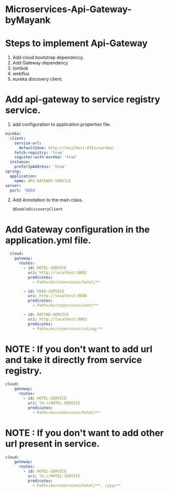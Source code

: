 # Microservices-Api-Gateway-byMayank

# Steps to implement Api-Gateway

1. Add cloud bootstrap dependency.
2. Add Gateway dependency 
3. lombok
4. webflux
5. eureka discovery client.


# Add api-gateway to service registry service.

1. add configuration to application.properties file.
```yaml
eureka:
  client:
    service-url:
      defaultZone: http://localhost:8761/eureka/
    fetch-registry: 'true'
    register-with-eureka: 'true'
  instance:
    preferIpAddress: 'true'
spring:
  application:
    name: API-GATEWAY-SERVICE
server:
  port: '8084'

```

2. Add Annotation to the main class.

       @EnableDiscoveryClient


# Add Gateway configuration in the application.yml file.

```yaml
  cloud:
    gateway:
      routes:
        - id: HOTEL-SERVICE
          uri: http://localhost:8082
          predicates:
            - Path=/microservices/hotel/**

        - id: USER-SERVICE
          uri: http://localhost:8080
          predicates:
            - Path=/microservices/user/**

        - id: RATING-SERVICE
          uri: http://localhost:8083
          predicates:
            - Path=/microservices/rating/**

```

# NOTE : If you don't want to add url and take it directly from service registry.
```yaml
cloud:
    gateway:
      routes:
        - id: HOTEL-SERVICE
          uri: lb://HOTEL-SERVICE
          predicates:
            - Path=/microservices/hotel/**
```


# NOTE : If you don't want to add other url present in service.
```yaml
cloud:
    gateway:
      routes:
        - id: HOTEL-SERVICE
          uri: lb://HOTEL-SERVICE
          predicates:
            - Path=/microservices/hotel/**, /yyy/**
```